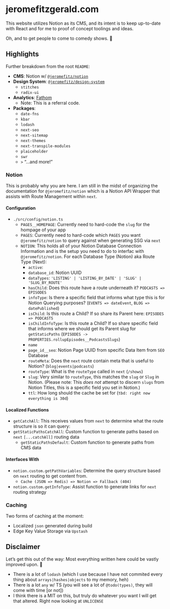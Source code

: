 # jeromefitzgerald.com

This website utilizes Notion as its CMS, and its intent is to keep up-to-date with React and for me to proof of concept toolings and ideas.

Oh, and to get people to come to comedy shows. 🤣️

## Highlights

Further breakdown from the root `README`:

- **CMS**: Notion w/ [`@jeromefitz/notion`](https://github.com/JeromeFitz/packages/tree/main/packages/notion)
- **Design System**: [`@jeromefitz/design-system`](https://github.com/JeromeFitz/packages/tree/main/packages/design-system)
  - `stitches`
  - `radix-ui`
- **Analytics**: [Fathom](https://usefathom.com/ref/GKTEFP)
  - Note: This is a referral code.
- **Packages**:
  - `date-fns`
  - `kbar`
  - `lodash`
  - `next-seo`
  - `next-sitemap`
  - `next-themes`
  - `next-transpile-modules`
  - `plaiceholder`
  - `swr`
  - `>` “...and more!”

### Notion

This is probably why you are here. I am still in the midst of organizing the documentation for `@jeromefitz/notion` which is a Notion API Wrapper that assists with Route Management within `next`.

#### Configuration

- `./src/config/notion.ts`
  - `PAGES__HOMEPAGE`: Currently need to hard-code the `slug` for the hompage of your app
  - `PAGES`: Currently need to hard-code which `PAGES` you want `@jeromefitz/notion` to query against when generating SSG via `next`
  - `NOTION`: This holds all of your Notion Database Connection Information and is the setup you need to do to interfac with `@jeromefitz/notion`. For each Database Type (Notion) aka Route Type (Next):
    - `active`:
    - `database_id`: Notion UUID
    - `dataTypes`: `'LISTING' | 'LISTING_BY_DATE' | 'SLUG' | 'SLUG_BY_ROUTE'`
    - `hasChild`: Does this route have a route underneath it? `PODCASTS => EPISODES`
    - `infoType`: Is there a specific field that informs what type this is for Notion Querying purposes? (`EVENTS => dateEvent`, `BLOG => datePublished`)
    - `isChild`: Is this route a Child? If so share its Parent here: `EPISODES => PODCASTS`
    - `isChildInfoType`: Is this route a Child? If so share specific field that informs where we should get its Parent slug for `getStaticPaths` (`EPISODES -> PROPERTIES.rollupEpisodes__PodcastsSlugs`)
    - `name`
    - `page_id__seo`: Notion Page UUID from specific Data Item from `SEO` Database
    - `routeMeta`: Does the `next` route contain meta that is useful to Notion? (`blog|events|podcasts`)
    - `routeType`: What is the `routeType` called in `next` (`/shows`)
    - `slug`: Very similar to `routeType`, this matches the `slug` or `Slug` in Notion. (Please note: This _does not_ attempt to discern `slugs` from Notion Titles, this is a specific field you set in Notion.)
    - `ttl`: How long should the cache be set for (`tbd: right now everything is 30d`)

#### Localized Functions

- `getCatchAll`: This receives values from `next` to determine what the route structure is so it can query:
- `getStaticPathsCatchAll`: Custom function to generate paths based on `next` `[...catchAll]` routing data
  - `getStaticPathsDefault`: Custom function to generate paths from CMS data

#### Interfaces With

- `notion.custom.getPathVariables`: Determine the query structure based on `next` routing to get content from.
  - `Cache (JSON => Redis) => Notion => Fallback (404)`
- `notion.custom.getInfoType`: Assist function to generate links for `next` routing strategy

### Caching

Two forms of caching at the moment:

- Localized `json` generated during build
- Edge Key Value Storage via `Upstash`

## Disclaimer

Let’s get this out of the way: Most everything written here could be vastly improved upon. 🥳️

- There is a lot of `lodash` (which I use because I have not commited every thing about `arrays|hashes|objects` to my memory, heh)
- There is a lot `any` w/ TS (you will see a lot of `@todo(types)`, they will come with time [or not])
- I think there is a MIT on this, but truly do whatever you want I will get that altered. Right now looking at `UNLICENSE`
